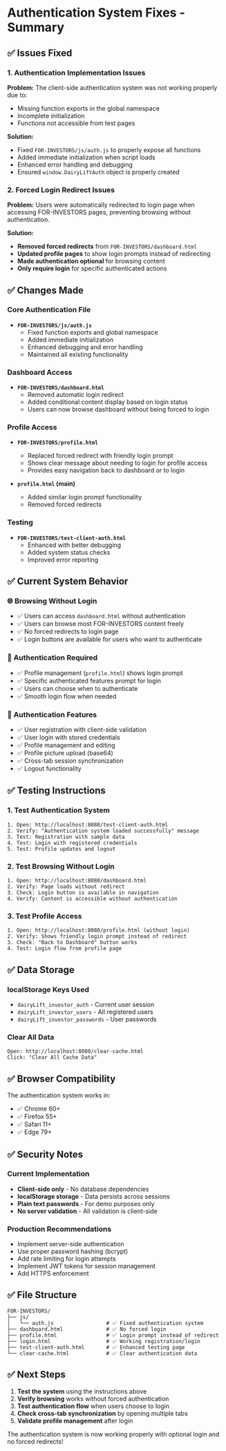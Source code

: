 # Authentication System Fixes - Summary

## ✅ Issues Fixed

### 1. **Authentication Implementation Issues**

**Problem:** The client-side authentication system was not working properly due to:
- Missing function exports in the global namespace
- Incomplete initialization
- Functions not accessible from test pages

**Solution:**
- Fixed `FOR-INVESTORS/js/auth.js` to properly expose all functions
- Added immediate initialization when script loads
- Enhanced error handling and debugging
- Ensured `window.DairyLiftAuth` object is properly created

### 2. **Forced Login Redirect Issues**

**Problem:** Users were automatically redirected to login page when accessing FOR-INVESTORS pages, preventing browsing without authentication.

**Solution:**
- **Removed forced redirects** from `FOR-INVESTORS/dashboard.html`
- **Updated profile pages** to show login prompts instead of redirecting
- **Made authentication optional** for browsing content
- **Only require login** for specific authenticated actions

## ✅ Changes Made

### Core Authentication File
- **`FOR-INVESTORS/js/auth.js`**
  - Fixed function exports and global namespace
  - Added immediate initialization
  - Enhanced debugging and error handling
  - Maintained all existing functionality

### Dashboard Access
- **`FOR-INVESTORS/dashboard.html`**
  - Removed automatic login redirect
  - Added conditional content display based on login status
  - Users can now browse dashboard without being forced to login

### Profile Access
- **`FOR-INVESTORS/profile.html`**
  - Replaced forced redirect with friendly login prompt
  - Shows clear message about needing to login for profile access
  - Provides easy navigation back to dashboard or to login

- **`profile.html` (main)**
  - Added similar login prompt functionality
  - Removed forced redirects

### Testing
- **`FOR-INVESTORS/test-client-auth.html`**
  - Enhanced with better debugging
  - Added system status checks
  - Improved error reporting

## ✅ Current System Behavior

### 🌐 **Browsing Without Login**
- ✅ Users can access `dashboard.html` without authentication
- ✅ Users can browse most FOR-INVESTORS content freely
- ✅ No forced redirects to login page
- ✅ Login buttons are available for users who want to authenticate

### 🔐 **Authentication Required**
- ✅ Profile management (`profile.html`) shows login prompt
- ✅ Specific authenticated features prompt for login
- ✅ Users can choose when to authenticate
- ✅ Smooth login flow when needed

### 🔄 **Authentication Features**
- ✅ User registration with client-side validation
- ✅ User login with stored credentials
- ✅ Profile management and editing
- ✅ Profile picture upload (base64)
- ✅ Cross-tab session synchronization
- ✅ Logout functionality

## ✅ Testing Instructions

### 1. Test Authentication System
```
1. Open: http://localhost:8080/test-client-auth.html
2. Verify: "Authentication system loaded successfully" message
3. Test: Registration with sample data
4. Test: Login with registered credentials
5. Test: Profile updates and logout
```

### 2. Test Browsing Without Login
```
1. Open: http://localhost:8080/dashboard.html
2. Verify: Page loads without redirect
3. Check: Login button is available in navigation
4. Verify: Content is accessible without authentication
```

### 3. Test Profile Access
```
1. Open: http://localhost:8080/profile.html (without login)
2. Verify: Shows friendly login prompt instead of redirect
3. Check: "Back to Dashboard" button works
4. Test: Login flow from profile page
```

## ✅ Data Storage

### localStorage Keys Used
- `dairyLift_investor_auth` - Current user session
- `dairyLift_investor_users` - All registered users
- `dairyLift_investor_passwords` - User passwords

### Clear All Data
```
Open: http://localhost:8080/clear-cache.html
Click: "Clear All Cache Data"
```

## ✅ Browser Compatibility

The authentication system works in:
- ✅ Chrome 60+
- ✅ Firefox 55+
- ✅ Safari 11+
- ✅ Edge 79+

## ✅ Security Notes

### Current Implementation
- **Client-side only** - No database dependencies
- **localStorage storage** - Data persists across sessions
- **Plain text passwords** - For demo purposes only
- **No server validation** - All validation is client-side

### Production Recommendations
- Implement server-side authentication
- Use proper password hashing (bcrypt)
- Add rate limiting for login attempts
- Implement JWT tokens for session management
- Add HTTPS enforcement

## ✅ File Structure

```
FOR-INVESTORS/
├── js/
│   └── auth.js                 # ✅ Fixed authentication system
├── dashboard.html              # ✅ No forced login
├── profile.html                # ✅ Login prompt instead of redirect
├── login.html                  # ✅ Working registration/login
├── test-client-auth.html       # ✅ Enhanced testing page
└── clear-cache.html            # ✅ Clear authentication data
```

## ✅ Next Steps

1. **Test the system** using the instructions above
2. **Verify browsing** works without forced authentication
3. **Test authentication flow** when users choose to login
4. **Check cross-tab synchronization** by opening multiple tabs
5. **Validate profile management** after login

The authentication system is now working properly with optional login and no forced redirects!
